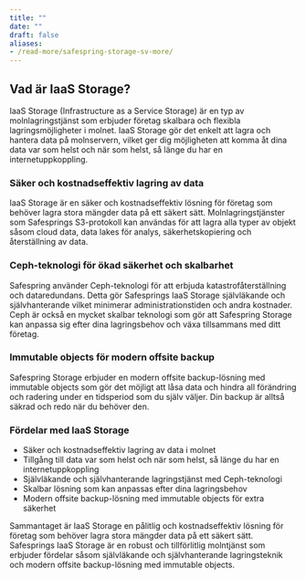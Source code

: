 ```yaml
---
title: ""
date: ""
draft: false
aliases:
- /read-more/safespring-storage-sv-more/
---
```

## Vad är IaaS Storage?
IaaS Storage (Infrastructure as a Service Storage) är en typ av molnlagringstjänst som erbjuder företag skalbara och flexibla lagringsmöjligheter i molnet. IaaS Storage gör det enkelt att lagra och hantera data på molnservern, vilket ger dig möjligheten att komma åt dina data var som helst och när som helst, så länge du har en internetuppkoppling.

### Säker och kostnadseffektiv lagring av data
IaaS Storage är en säker och kostnadseffektiv lösning för företag som behöver lagra stora mängder data på ett säkert sätt. Molnlagringstjänster som Safesprings S3-protokoll kan användas för att lagra alla typer av objekt såsom cloud data, data lakes för analys, säkerhetskopiering och återställning av data.

### Ceph-teknologi för ökad säkerhet och skalbarhet
Safespring använder Ceph-teknologi för att erbjuda katastrofåterställning och dataredundans. Detta gör Safesprings IaaS Storage självläkande och självhanterande vilket minimerar administrationstiden och andra kostnader. Ceph är också en mycket skalbar teknologi som gör att Safespring Storage kan anpassa sig efter dina lagringsbehov och växa tillsammans med ditt företag.

### Immutable objects för modern offsite backup
Safespring Storage erbjuder en modern offsite backup-lösning med immutable objects som gör det möjligt att låsa data och hindra all förändring och radering under en tidsperiod som du själv väljer. Din backup är alltså säkrad och redo när du behöver den.

### Fördelar med IaaS Storage
- Säker och kostnadseffektiv lagring av data i molnet
- Tillgång till data var som helst och när som helst, så länge du har en internetuppkoppling
- Självläkande och självhanterande lagringstjänst med Ceph-teknologi
- Skalbar lösning som kan anpassas efter dina lagringsbehov
- Modern offsite backup-lösning med immutable objects för extra säkerhet

Sammantaget är IaaS Storage en pålitlig och kostnadseffektiv lösning för företag som behöver lagra stora mängder data på ett säkert sätt. Safesprings IaaS Storage är en robust och tillförlitlig molntjänst som erbjuder fördelar såsom självläkande och självhanterande lagringsteknik och modern offsite backup-lösning med immutable objects.